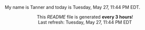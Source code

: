 My name is Tanner and today is Tuesday, May 27, 11:44 PM EDT.

<p align="center">This <i>README</i> file is generated <b>every 3 hours</b>!</br>Last refresh: Tuesday, May 27, 11:44 PM EDT<br /></p>
